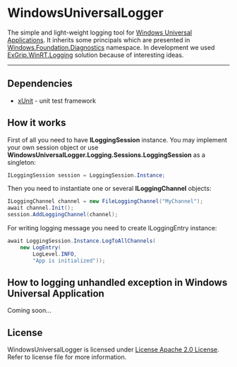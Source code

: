 WindowsUniversalLogger
===

The simple and light-weight logging tool for <a href="http://msdn.microsoft.com/en-us/library/windows/apps/dn609832.aspx" target="_blank">Windows Universal Applications</a>. It inherits some principals which are presented in <a href="http://msdn.microsoft.com/en-us/library/windows/apps/xaml/windows.foundation.diagnostics.aspx" target="_blank">Windows.Foundation.Diagnostics</a> namespace. In development we used <a href="https://github.com/Injac/ExGrip.WinRT.Logging" target="_blank">ExGrip.WinRT.Logging</a> solution because of interesting ideas.

---

Dependencies
---
- <a href="http://xunit.github.io/" target="_blank">xUnit</a> - unit test framework

How it works
---
First of all you need to have <b>ILoggingSession</b> instance. You may implement your own session object or use <b>WindowsUniversalLogger.Logging.Sessions.LoggingSession</b> as a singleton:
```c#
ILoggingSession session = LoggingSession.Instance;
```
Then you need to instantiate one or several <b>ILoggingChannel</b> objects:
```c#
ILoggingChannel channel = new FileLoggingChannel("MyChannel");
await channel.Init();
session.AddLoggingChannel(channel);
```
For writing logging message you need to create ILoggingEntry instance:
```c#
await LoggingSession.Instance.LogToAllChannels(
	new LogEntry(
		LogLevel.INFO,
		"App is initialized"));
```

How to logging unhandled exception in Windows Universal Application
---
Coming soon...

License
---
WindowsUniversalLogger is licensed under <a href="http://www.apache.org/licenses/LICENSE-2.0" target="_blank" >License Apache 2.0 License</a>. Refer to license file for more information.
